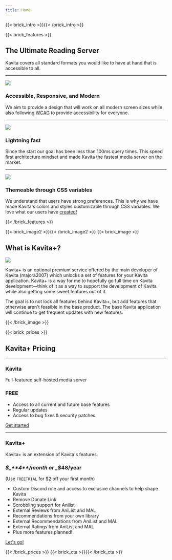 ```yaml
---
title: Home
---
```

{{< brick_intro >}}{{< /brick_intro >}}

{{< brick_features >}}
## The Ultimate Reading Server

Kavita covers all standard formats you would like to have at hand that is accessible to all.

---

![](/img/icons/material-symbols/200/rounded/devices.svg)
### Accessible, Responsive, and Modern

We aim to provide a design that will work on all modern screen sizes while also following [WCAG](https://www.w3.org/TR/WCAG21/#:~:text=Web%20Content%20Accessibility%20Guidelines%20(WCAG)%202.1%20defines%20how%20to%20make,%2C%20learning%2C%20and%20neurological%20disabilities.) to provide accessibility for everyone.

---

![](/img/icons/material-symbols/200/rounded/timer.svg)
### Lightning fast

Since the start our goal has been less than 100ms query times. This speed first architecture mindset and made Kavita the fastest media server on the market.

---

![](/img/icons/material-symbols/200/rounded/design_services.svg)
### Themeable through CSS variables

We understand that users have strong preferences. This is why we have made Kavita's colors and styles customizable through CSS variables. We love what our users have [created!](https://github.com/Kareadita/Themes)


{{< /brick_features >}}

{{< brick_image2 >}}{{< /brick_image2 >}}
{{< brick_image >}}

## What is Kavita+?

![](/uploads/illustrations/cuate/version-control.svg)

Kavita+ is an optional premium service offered by the main developer of Kavita (majora2007) which unlocks a set of features for your Kavita application. Kavita+ is a way for me to hopefully go full time on Kavita development—think of it as a way to support the development of Kavita while also getting some sweet features out of it. 

The goal is to not lock all features behind Kavita+, but add features that otherwise aren't feasible in the base product. The base Kavita application will continue to get frequent updates with new features.


{{< /brick_image >}}

{{< brick_prices >}}

## Kavita+ Pricing
---
### Kavita

Full-featured self-hosted media server

### **FREE**
- Access to all current and future base features
- Regular updates
- Access to bug fixes & security patches

[Get started](/get-started/)

---

### Kavita+

Kavita+ is an extension of Kavita's features.

### _$_**4**/month or _$_**48**/year
(Use `FREETRIAL` for $2 off your first month) 

- Custom Discord role and access to exclusive channels to help shape Kavita
- Remove Donate Link
- Scrobbling support for Anilist
- External Reviews from AniList and MAL
- Recommendations from your own library
- External Recommendations from AniList and MAL
- External Ratings from AniList and MAL
- Plus more features planned!

[Let's go!](https://buy.stripe.com/00gcOQanFajG0hi5ko?prefilled_promo_code=FREETRIAL)



{{< /brick_prices >}}
{{< brick_cta >}}{{< /brick_cta >}}